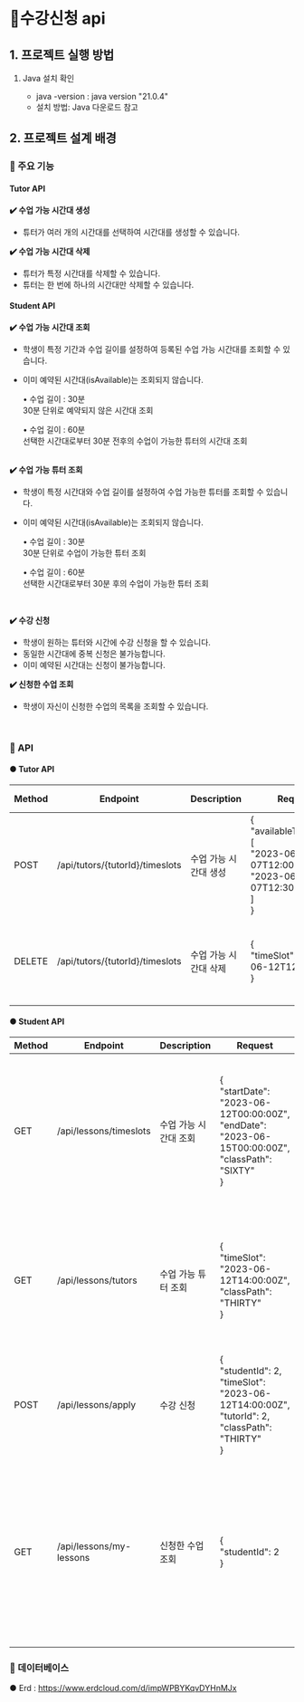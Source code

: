 # 🛒수강신청 api

## 1. 프로젝트 실행 방법
1) Java 설치 확인<br>

   - java -version : java version "21.0.4"
   - 설치 방법: Java 다운로드 참고


## 2. 프로젝트 설계 배경

### 📌 주요 기능

#### Tutor API
**✔️ 수업 가능 시간대 생성**
- 튜터가 여러 개의 시간대를 선택하여 시간대를 생성할 수 있습니다.<br>

**✔️ 수업 가능 시간대 삭제**
- 튜터가 특정 시간대를 삭제할 수 있습니다.
- 튜터는 한 번에 하나의 시간대만 삭제할 수 있습니다.

#### Student API
**✔️ 수업 가능 시간대 조회**
- 학생이 특정 기간과 수업 길이를 설정하여 등록된 수업 가능 시간대를 조회할 수 있습니다.<br>
- 이미 예약된 시간대(isAvailable)는 조회되지 않습니다.<br>

  • 수업 길이 : 30분<br>
    30분 단위로 예약되지 않은 시간대 조회<br>
    
  • 수업 길이 : 60분<br>
    선택한 시간대로부터 30분 전후의 수업이 가능한 튜터의 시간대 조회
   <br>
   <br>

   
**✔️ 수업 가능 튜터 조회**
  - 학생이 특정 시간대와 수업 길이를 설정하여 수업 가능한 튜터를 조회할 수 있습니다.
  - 이미 예약된 시간대(isAvailable)는 조회되지 않습니다.<br>
  
    • 수업 길이 : 30분<br>
    30분 단위로 수업이 가능한 튜터 조회<br>
    
    • 수업 길이 : 60분<br>
    선택한 시간대로부터 30분 후의 수업이 가능한 튜터 조회
   <br>
    
**✔️ 수강 신청**
 - 학생이 원하는 튜터와 시간에 수강 신청을 할 수 있습니다.<br>
 - 동일한 시간대에 중복 신청은 불가능합니다.<br>
 - 이미 예약된 시간대는 신청이 불가능합니다.<br>
 
**✔️ 신청한 수업 조회**
 - 학생이 자신이 신청한 수업의 목록을 조회할 수 있습니다.<br>

<br>

### 📌 API

#### ● Tutor API

| Method | Endpoint                           | Description                     | Request                                                                     | Response Example                                      |
|--------|------------------------------------|---------------------------------|-----------------------------------------------------------------------------|------------------------------------------------------|
| POST   | /api/tutors/{tutorId}/timeslots   | 수업 가능 시간대 생성         | {<br>  "availableTimeSlots": [<br>    "2023-06-07T12:00:00Z",<br>    "2023-06-07T12:30:00Z"<br>  ]<br>} | {<br>  "statusCode": 200,<br>  "message": "시간대 생성 성공"<br>} |
| DELETE | /api/tutors/{tutorId}/timeslots   | 수업 가능 시간대 삭제         | {<br>  "timeSlot": "2023-06-12T12:00:00Z"<br>}                          | {<br>  "statusCode": 200,<br>  "message": "시간대 삭제 성공"<br>} |

#### ● Student API

| Method | Endpoint                     | Description                  | Request                                                                     | Response Example                                      |
|--------|------------------------------|------------------------------|-----------------------------------------------------------------------------|------------------------------------------------------|
| GET    | /api/lessons/timeslots       | 수업 가능 시간대 조회      | {<br>  "startDate": "2023-06-12T00:00:00Z",<br>  "endDate": "2023-06-15T00:00:00Z",<br>  "classPath": "SIXTY"<br>} | {<br>  "statusCode": 200,<br>  "message": "수업 가능 시간대 조회 성공",<br>  "data": [<br>    {"availableTimeSlot": "2023-06-12T14:00:00Z"},<br>    {"availableTimeSlot": "2023-06-14T20:00:00Z"}<br>  ]<br>} |
| GET    | /api/lessons/tutors          | 수업 가능 튜터 조회        | {<br>  "timeSlot": "2023-06-12T14:00:00Z",<br>  "classPath": "THIRTY"<br>}                          | {<br>  "statusCode": 200,<br>  "message": "수업 가능한 튜터 조회 성공",<br>  "data": [<br>    {<br>      "tutorId": 2,<br>      "tutorName": "Jane Smith"<br>    }<br>  ]<br>} |
| POST   | /api/lessons/apply            | 수강 신청                   | {<br>  "studentId": 2,<br>  "timeSlot": "2023-06-12T14:00:00Z",<br>  "tutorId": 2,<br>  "classPath": "THIRTY"<br>} | {<br>  "statusCode": 200,<br>  "message": "수강 신청 성공"<br>} |
| GET    | /api/lessons/my-lessons       | 신청한 수업 조회            | {<br>  "studentId": 2<br>}                                               | {<br>  "statusCode": 200,<br>  "message": "신청한 수업 조회 성공",<br>  "data": [<br>    {<br>      "lessonId": 1,<br>      "tutorName": "Jane Smith",<br>      "timeSlot": "2023-06-12T14:00:00Z",<br>      "classPath": "THIRTY"<br>    }<br>  ]<br>} |



### 📌 데이터베이스
● Erd : https://www.erdcloud.com/d/impWPBYKqvDYHnMJx
